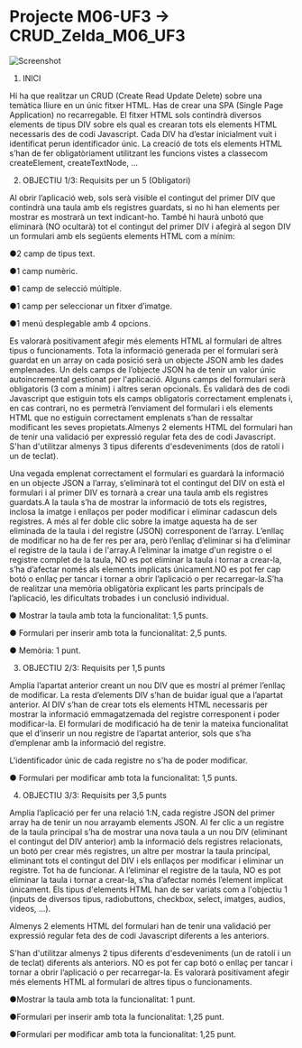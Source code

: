 # Projecte M06-UF3 → CRUD_Zelda_M06_UF3

![Screenshot](captura_git.png)

1. INICI

Hi ha que realitzar un CRUD (Create Read Update Delete) sobre una temàtica lliure en un únic fitxer HTML. Has de crear una SPA (Single Page Application) no recarregable.
El fitxer HTML sols contindrà diversos elements de tipus DIV sobre els qual es crearan tots els elements HTML necessaris des de codi Javascript.
Cada DIV ha d’estar inicialment vuit i identificat perun identificador únic. La creació de tots els elements HTML s’han de fer obligatòriament utilitzant 
les funcions vistes a classecom createElement, createTextNode, ...

2. OBJECTIU 1/3: Requisits per un 5 (Obligatori)

Al obrir l’aplicació web, sols serà visible el contingut del primer DIV que contindrà una taula amb els registres guardats, si no hi han elements per mostrar es mostrarà
un text indicant-ho. També hi haurà unbotó que eliminarà (NO ocultarà) tot el contingut del primer DIV i afegirà al segon DIV un formulari amb els següents elements 
HTML com a mínim:

●2 camp de tipus text.

●1 camp numèric.

●1 camp de selecció múltiple.

●1 camp per seleccionar un fitxer d’imatge.

●1 menú desplegable amb 4 opcions.

Es valorarà positivament afegir més elements HTML al formulari de altres tipus o funcionaments. Tota la informació generada per el formulari serà guardat en un array on
cada posició serà un objecte JSON amb les dades emplenades. Un dels camps de l’objecte JSON ha de tenir un valor únic  autoincremental gestionat per l'aplicació. 
Alguns camps del formulari serà obligatoris (3 com a mínim) i altres seran opcionals. És validarà des de codi Javascript que estiguin tots els camps obligatoris
correctament emplenats i, en cas contrari, no es permetrà l’enviament del formulari i els elements HTML que no estiguin correctament emplenats s’han de ressaltar 
modificant les seves propietats.Almenys 2 elements HTML del formulari han de tenir una validació per expressió regular feta des de codi Javascript. S'han d'utilitzar
almenys 3 tipus diferents d'esdeveniments (dos de ratolí i un de teclat).

Una vegada emplenat correctament el formulari es guardarà la informació en un objecte JSON a l’array, s’eliminarà tot el contingut del DIV on està el formulari i al 
primer DIV es tornarà a crear una taula amb els registres guardats.A la taula s’ha de mostrar la informació de tots els registres, inclosa la imatge i enllaços per
poder modificar i eliminar cadascun dels registres. A més al fer doble clic sobre la imatge aquesta ha de ser eliminada de la taula i del registre (JSON) corresponent
de l’array. L’enllaç de modificar no ha de fer res per ara, però l’enllaç d’eliminar si ha d’eliminar el registre de la taula i de l'array.A l’eliminar la imatge d'un
registre o el registre complet de la taula, NO es pot eliminar la taula i tornar a crear-la, s’ha d’afectar només als elements implicats únicament.NO es pot fer cap
botó o enllaç per tancar i tornar a obrir l’aplicació o per recarregar-la.S’ha de realitzar una memòria obligatòria explicant les parts principals de l’aplicació, 
les dificultats trobades i un conclusió individual.

● Mostrar la taula amb tota la funcionalitat: 1,5 punts.

● Formulari per inserir amb tota la funcionalitat: 2,5 punts.

● Memòria: 1 punt.

3. OBJECTIU 2/3: Requisits per 1,5 punts

Amplia l’apartat anterior creant un nou DIV que es mostrí al prémer l’enllaç de modificar. La resta d’elements DIV s’han de buidar igual que a l’apartat anterior.
Al DIV s’han de crear tots els elements HTML necessaris per mostrar la informació emmagatzemada del registre corresponent i poder modificar-la. 
El formulari de modificació ha de tenir la mateixa funcionalitat que el d’inserir un nou registre de l’apartat anterior, sols que s’ha d’emplenar amb la informació
del registre.

L'identificador únic de cada registre no s'ha de poder modificar.

● Formulari per modificar amb tota la funcionalitat: 1,5 punts.

4. OBJECTIU 3/3: Requisits per 3,5 punts

Amplia l’aplicació per fer una relació 1:N, cada registre JSON del primer array ha de tenir un nou arrayamb elements JSON. Al fer clic a un registre de la taula
principal s’ha de mostrar una nova taula a un nou DIV (eliminant el contingut del DIV anterior) amb la informació dels registres relacionats, un botó per crear més 
registres, un altre per mostrar la taula principal, eliminant tots el contingut del DIV i els enllaços per modificar i eliminar un registre. Tot ha de funcionar. 
A l’eliminar el registre de la taula, NO es pot eliminar la taula i tornar a crear-la, s’ha d’afectar només l’element implicat únicament. Els tipus d'elements HTML 
han de ser variats com a l'objectiu 1 (inputs de diversos tipus, radiobuttons, checkbox, select, imatges, audios, videos, ...). 

Almenys 2 elements HTML del formulari han de tenir una validació per expressió regular feta des de codi Javascript diferents a les anteriors.

S'han d'utilitzar almenys 2 tipus diferents d'esdeveniments (un de ratolí i un de teclat) diferents als anteriors. NO es pot fer cap botó o enllaç per tancar
i tornar a obrir l’aplicació o per recarregar-la. Es valorarà positivament afegir més elements HTML al formulari de altres tipus o funcionaments. 

●Mostrar la taula amb tota la funcionalitat: 1 punt. 

●Formulari per inserir amb tota la funcionalitat: 1,25 punt. 

●Formulari per modificar amb tota la funcionalitat: 1,25 punt.
